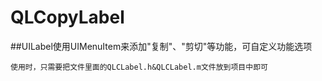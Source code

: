 # QLCopyLabel
##UILabel使用UIMenuItem来添加"复制"、"剪切"等功能，可自定义功能选项
	
	使用时，只需要把文件里面的QLCLabel.h&QLCLabel.m文件放到项目中即可